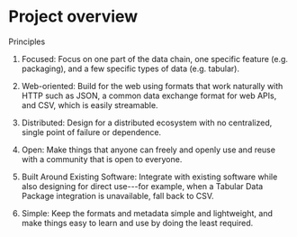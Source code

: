 # Project overview

Principles
1. Focused: Focus on one part of the data chain, one specific feature (e.g. packaging), and a few specific types of data (e.g. tabular).

2. Web-oriented: Build for the web using formats that work naturally with HTTP such as JSON, a common data exchange format for web APIs, and CSV, which is easily streamable.

3. Distributed: Design for a distributed ecosystem with no centralized, single point of failure or dependence.

4. Open: Make things that anyone can freely and openly use and reuse with a community that is open to everyone.

5. Built Around Existing Software: Integrate with existing software while also designing for direct use---for example, when a Tabular Data Package integration is unavailable, fall back to CSV.

6. Simple: Keep the formats and metadata simple and lightweight, and make things easy to learn and use by doing the least required.
